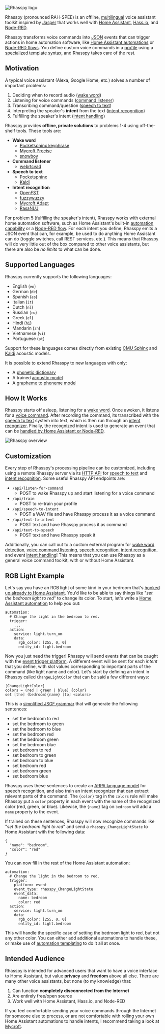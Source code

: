 ![Rhasspy logo](img/rhasspy.svg)

Rhasspy (pronounced RAH-SPEE) is an offline, [multilingual](#supported-languages) voice assistant toolkit inspired by [Jasper](https://jasperproject.github.io/) that works well with [Home Assistant](https://www.home-assistant.io/), [Hass.io](https://www.home-assistant.io/hassio/), and [Node-RED](https://nodered.org).

Rhasspy transforms voice commands into [JSON](https://json.org) events that can trigger actions in home automation software, like [Home Assistant automations](https://www.home-assistant.io/docs/automation/trigger/#event-trigger) or [Node-RED flows](usage.md#node-red). You define custom voice commands in a [profile](profiles.md) using a [specialized template syntax](training.md), and Rhasspy takes care of the rest.

## Motivation

A typical voice assistant (Alexa, Google Home, etc.) solves a number of important problems:

1. Deciding when to record audio ([wake word](wake-word.md))
2. Listening for voice commands ([command listener](command-listener.md))
3. Transcribing command/question ([speech to text](speech-to-text.md))
4. Interpreting the speaker's **intent** from the text ([intent recognition](intent-recognition.md))
5. Fulfilling the speaker's intent ([intent handling](intent-handling.md))

Rhasspy provides **offline, private solutions** to problems 1-4 using off-the-shelf tools. These tools are:

* **Wake word**
    * [Pocketsphinx keyphrase](https://cmusphinx.github.io/wiki/tutoriallm/#using-keyword-lists-with-pocketsphinx)
    * [Mycroft Precise](https://github.com/MycroftAI/mycroft-precise)
    * [snowboy](https://snowboy.kitt.ai)
* **Command listener**
    * [webrtcvad](https://github.com/wiseman/py-webrtcvad)
* **Speech to text**
    * [Pocketsphinx](https://github.com/cmusphinx/pocketsphinx)
    * [Kaldi](https://kaldi-asr.org)
* **Intent recognition**
    * [OpenFST](https://www.openfst.org)
    * [fuzzywuzzy](https://github.com/seatgeek/fuzzywuzzy)
    * [Mycroft Adapt](https://github.com/MycroftAI/adapt)
    * [RasaNLU](https://rasa.com/)

For problem 5 (fulfilling the speaker's intent), Rhasspy works with external home automation software, such as Home Assistant's built-in [automation capability](https://www.home-assistant.io/docs/automation/) or a [Node-RED flow](https://nodered.org). For each intent you define, Rhasspy emits a JSON event that can, for example, be used to do anything Home Assistant can do (toggle switches, call REST services, etc.). This means that Rhasspy will do very little out of the box compared to other voice assistants, but there are also be *no limits* to what can be done.

## Supported Languages

Rhasspy currently supports the following languages:

* English (`en`)
* German (`de`)
* Spanish (`es`)
* Italian (`it`)
* Dutch (`nl`)
* Russian (`ru`)
* Greek (`el`)
* Hindi (`hi`)
* Mandarin (`zh`)
* Vietnamese (`vi`)
* Portuguese (`pt`)

Support for these languages comes directly from existing [CMU Sphinx](https://sourceforge.net/projects/cmusphinx/files/Acoustic%20and%20Language%20Models/) and [Kaldi](https://montreal-forced-aligner.readthedocs.io/en/latest/pretrained_models.html) acoustic models.

It is possible to extend Rhasspy to new languages with only:

* A [phonetic dictionary](https://cmusphinx.github.io/wiki/tutorialdict/#using-g2p-seq2seq-to-extend-the-dictionary)
* A trained [acoustic model](https://cmusphinx.github.io/wiki/tutorialam/)
* A [grapheme to phoneme model](https://github.com/AdolfVonKleist/Phonetisaurus)

## How It Works

Rhasspy starts off asleep, listening for a [wake word](wake-word.md). Once awoken, it listens for a [voice command](command-listener.md). After recording the command, its transcribed with the [speech to text](speech-to-text.md) system into text, which is then run through an [intent recognizer](intent-recognition.md). Finally, the recognized intent is used to generate an event that can be [handled by Home Assistant or Node-RED](intent-handling.md). 

![Rhasspy overview](img/rhasspy-overview.png)

## Customization

Every step of Rhasspy's processing pipeline can be customized, including using a remote Rhasspy server via its [HTTP API](usage.md#http-api) for [speech to text](speech-to-text.md#remote-http-server) and [intent recognition](intent-recognition.md#remote-http-server). Some useful Rhasspy API endpoints are:

* `/api/listen-for-command`
    * POST to wake Rhasspy up and start listening for a voice command
* `/api/train`
    * POST to re-train your profile
* `/api/speech-to-intent`
    * POST a WAV file and have Rhasspy process it as a voice command
* `/api/text-to-intent`
    * POST text and have Rhasspy process it as command
* `/api/text-to-speech`
    * POST text and have Rhasspy speak it

Additionally, you can call out to a custom external program for [wake word detection](wake-word.md#command), [voice command listening](command-listener.md#command), [speech recognition](speech-to-text.md#command), [intent recognition](intent-recognition.md#command), and event [intent handling](intent-handling.md#command)! This means that you can use Rhasspy as a general voice command toolkit, with or without Home Assistant.

## RGB Light Example

Let's say you have an RGB light of some kind in your bedroom that's [hooked up already to Home Assistant](https://www.home-assistant.io/components/light.mqtt). You'd like to be able to say things like "*set the bedroom light to red*" to change its color. To start, let's write a [Home Assistant automation](https://www.home-assistant.io/docs/automation/action/) to help you out:

    automation:
      # Change the light in the bedroom to red.
      trigger:
        ...
      action:
        service: light.turn_on
        data:
          rgb_color: [255, 0, 0]
          entity_id: light.bedroom
          
Now you just need the trigger! Rhasspy will send events that can be caught with the [event trigger platform](https://www.home-assistant.io/docs/automation/trigger/#event-trigger). A different event will be sent for each *intent* that you define, with slot values corresponding to important parts of the command (like light name and color). Let's start by defining an intent in Rhasspy called `ChangeLightColor` that can be said a few different ways:

    [ChangeLightColor]
    colors = (red | green | blue) {color}
    set [the] (bedroom){name} [to] <colors>
    
This is a [simplified JSGF grammar](doc/sentences/md) that will generate the following sentences:

* set the bedroom to red
* set the bedroom to green
* set the bedroom to blue
* set the bedroom red
* set the bedroom green
* set the bedroom blue
* set bedroom to red
* set bedroom to green
* set bedroom to blue
* set bedroom red
* set bedroom green
* set bedroom blue

Rhasspy uses these sentences to create an [ARPA language model](https://cmusphinx.github.io/wiki/arpaformat/) for speech recognition, and also train an intent recognizer that can extract relevant parts of the command. The `{color}` tag in the `colors` rule will make Rhasspy put a `color` property in each event with the name of the recognized color (red, green, or blue). Likewise, the `{name}` tag on `bedroom` will add a `name` property to the event.

If trained on these sentences, Rhasspy will now recognize commands like "*set the bedroom light to red*" and send a `rhasspy_ChangeLightState` to Home Assistant with the following data:

    {
      "name": "bedroom",
      "color": "red"
    }
    
You can now fill in the rest of the Home Assistant automation:
    
    automation:
      # Change the light in the bedroom to red.
      trigger:
        platform: event
        event_type: rhasspy_ChangeLightState
        event_data:
          name: bedroom
          color: red
      action:
        service: light.turn_on
        data:
          rgb_color: [255, 0, 0]
          entity_id: light.bedroom
          
This will handle the specific case of setting the bedroom light to red, but not any other color. You can either add additional automations to handle these, or make use of [automation templating](https://www.home-assistant.io/docs/automation/templating/) to do it all at once.
 
Intended Audience
---------------------

Rhasspy is intended for advanced users that want to have a voice interface to Home Assistant, but value **privacy** and **freedom** above all else. There are many other voice assistants, but none (to my knowledge) that:

1. Can function **completely disconnected from the Internet**
2. Are entirely free/open source
3. Work well with Home Assistant, Hass.io, and Node-RED

If you feel comfortable sending your voice commands through the Internet for someone else to process, or are not comfortable with rolling your own Home Assistant automations to handle intents, I recommend taking a look at [Mycroft](https://mycroft.ai).
